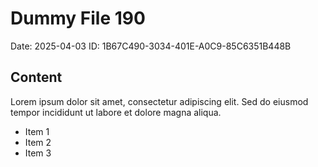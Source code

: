 # Dummy File 190

Date: 2025-04-03
ID: 1B67C490-3034-401E-A0C9-85C6351B448B

## Content

Lorem ipsum dolor sit amet, consectetur adipiscing elit.
Sed do eiusmod tempor incididunt ut labore et dolore magna aliqua.

* Item 1
* Item 2
* Item 3

